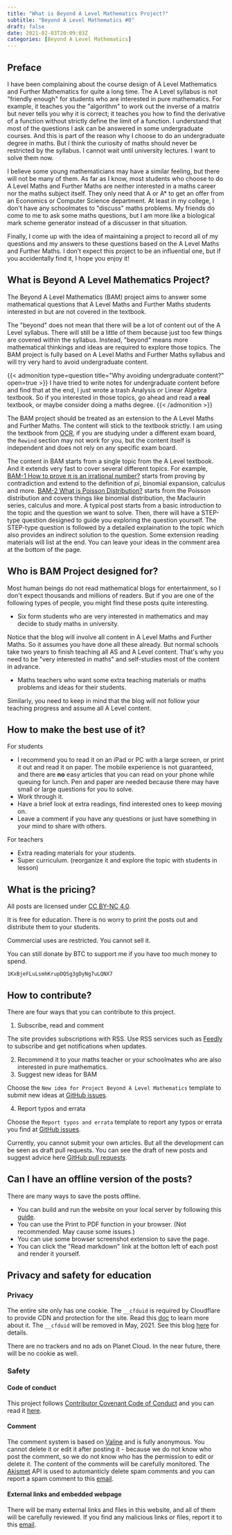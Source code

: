 ```yaml
---
title: "What is Beyond A Level Mathematics Project?"
subtitle: "Beyond A Level Mathematics #0"
draft: false
date: 2021-02-03T20:09:03Z
categories: [Beyond A Level Mathematics]
---
```


## Preface

I have been complaining about the course design of A Level Mathematics and Further Mathematics for quite a long time. The A Level syllabus is not "friendly enough" for students who are interested in pure mathematics. For example, it teaches you the "algorithm" to work out the inverse of a matrix but never tells you why it is correct; it teaches you how to find the derivative of a function without strictly define the limit of a function. I understand that most of the questions I ask can be answered in some undergraduate courses. And this is part of the reason why I choose to do an undergraduate degree in maths. But I think the curiosity of maths should never be restricted by the syllabus. I cannot wait until university lectures. I want to solve them now.

I believe some young mathematicians may have a similar feeling, but there will not be many of them. As far as I know, most students who choose to do A Level Maths and Further Maths are neither interested in a maths career nor the maths subject itself. They only need that A or A* to get an offer from an Economics or Computer Science department. At least in my college, I don't have any schoolmates to "discuss" maths problems. My friends do come to me to ask some maths questions, but I am more like a biological mark scheme generator instead of a discusser in that situation.

Finally, I come up with the idea of maintaining a project to record all of my questions and my answers to these questions based on the A Level Maths and Further Maths. I don’t expect this project to be an influential one, but if you accidentally find it, I hope you enjoy it!

## What is Beyond A Level Mathematics Project?

The Beyond A Level Mathematics (BAM) project aims to answer some mathematical questions that A Level Maths and Further Maths students interested in but are not covered in the textbook.

The "beyond" does not mean that there will be a lot of content out of the A Level syllabus. There will still be a little of them because just too few things are covered within the syllabus. Instead, "beyond" means more mathematical thinkings and ideas are required to explore those topics. The BAM project is fully based on A Level Maths and Further Maths syllabus and will try very hard to avoid undergraduate content.

{{< admonition type=question title="Why avoiding undergraduate content?" open=true >}}
I have tried to write notes for undergraduate content before and find that at the end, I just wrote a trash Analysis or Linear Algebra textbook.
So if you interested in those topics, go ahead and read a **real** textbook, or maybe consider doing a maths degree.
{{< /admonition >}}

The BAM project should be treated as an extension to the A Level Maths and Further Maths. The content will stick to the textbook strictly. I am using the textbook from [OCR](https://ocr.org.uk/), if you are studying under a different exam board, the `Rewind` section may not work for you, but the content itself is independent and does not rely on any specific exam board.

The content in BAM starts from a single topic from the A Level textbook. And it extends very fast to cover several different topics. For example, [BAM-1 How to prove π is an irrational number?](https://planet-cloud.fun/how-to-prove-%CF%80-is-an-irrational-number/) starts from proving by contradiction and extend to the definition of $pi$, binomial expansion, calculus and more. [BAM-2 What is Poisson Distribution?](https://planet-cloud.fun/what-is-poisson-distribution/) starts from the Poisson distribution and covers things like binomial distribution, the Maclaurin series, calculus and more. A typical post starts from a basic introduction to the topic and the question we want to solve. Then, there will have a STEP-type question designed to guide you exploring the question yourself. The STEP-type question is followed by a detailed explaination to the topic which also provides an indirect solution to the question. Some extension reading materials will list at the end. You can leave your ideas in the comment area at the bottom of the page.

## Who is BAM Project designed for?

Most human beings do not read mathematical blogs for entertainment, so I don't expect thousands and millions of readers. But if you are one of the following types of people, you might find these posts quite interesting.

- Six form students who are very interested in mathematics and may decide to study maths in university.

Notice that the blog will involve all content in A Level Maths and Further Maths. So it assumes you have done all these already. But normal schools take two years to finish teaching all AS and A Level content. That's why you need to be "very interested in maths" and self-studies most of the content in advance.

- Maths teachers who want some extra teaching materials or maths problems and ideas for their students.

Similarly, you need to keep in mind that the blog will not follow your teaching progress and assume all A Level content.

## How to make the best use of it?

For students
- I recommend you to read it on an iPad or PC with a large screen, or print it out and read it on paper. The mobile experience is not guaranteed, and there are **no** easy articles that you can read on your phone while queuing for lunch. Pen and paper are needed because there may have small or large questions for you to solve.
- Work through it.
- Have a brief look at extra readings, find interested ones to keep moving on.
- Leave a comment if you have any questions or just have something in your mind to share with others.

For teachers
- Extra reading materials for your students.
- Super curriculum. (reorganize it and explore the topic with students in lesson)

## What is the pricing?

All posts are licensed under [CC BY-NC 4.0](https://creativecommons.org/licenses/by-nc/4.0/).

It is free for education. There is no worry to print the posts out and distribute them to your students.

Commercial uses are restricted. You cannot sell it.

You can still donate by BTC to support me if you have too much money to spend.

```BTC address
1KxBjeFLuLsmhKrupDQSg3gDyNg7uLQNX7
```

## How to contribute?

There are four ways that you can contribute to this project.

1. Subscribe, read and comment

The site provides subscriptions with RSS. Use RSS services such as [Feedly](https://feedly.com/) to subscribe and get notifications when updates.

2. Recommend it to your maths teacher or your schoolmates who are also interested in pure mathematics.
3. Suggest new ideas for BAM

Choose the `New idea for Project Beyond A Level Mathematics` template to submit new ideas at [GitHub issues](https://github.com/HEIGE-PCloud/HEIGE-PCloud.github.io/issues/new/choose/).

4. Report typos and errata

Choose the `Report typos and errata` template to report any typos or errata you find at [GitHub issues](https://github.com/HEIGE-PCloud/HEIGE-PCloud.github.io/issues/new/choose/).

Currently, you cannot submit your own articles. But all the development can be seen as draft pull requests. You can see the draft of new posts and suggest advice here [GitHub pull requests](https://github.com/HEIGE-PCloud/HEIGE-PCloud.github.io/pulls).

## Can I have an offline version of the posts?

There are many ways to save the posts offline.

- You can build and run the website on your local server by following this [guide](https://github.com/HEIGE-PCloud/HEIGE-PCloud.github.io/blob/main/README.md).
- You can use the Print to PDF function in your browser. (Not recommended. May cause some issues.)
- You can use some browser screenshot extension to save the page.
- You can click the "Read markdown" link at the botton left of each post and render it yourself.

## Privacy and safety for education

### Privacy

The entire site only has one cookie. The `__cfduid` is required by Cloudflare to provide CDN and protection for the site. Read this [doc](https://support.cloudflare.com/hc/en-us/articles/200170156-Understanding-the-Cloudflare-Cookies#12345682) to learn more about it. The `__cfduid` will be removed in May, 2021. See this blog [here](https://blog.cloudflare.com/deprecating-cfduid-cookie/) for details.

There are no trackers and no ads on Planet Cloud. In the near future, there will be no cookie as well.

### Safety

#### Code of conduct

This project follows [Contributor Covenant Code of Conduct](https://www.contributor-covenant.org/version/1/4/code-of-conduct/) and you can read it [here](https://github.com/HEIGE-PCloud/HEIGE-PCloud.github.io/blob/main/CODE_OF_CONDUCT.md).

#### Comment

The comment system is based on [Valine](https://valine.js.org/en/) and is fully anonymous. You cannot delete it or edit it after posting it - because we do not know who post the comment, so we do not know who has the permission to edit or delete it. The content of the comments will be carefully monitored. The [Akismet](https://akismet.com/) API is used to automanticly delete spam comments and you can report a spam comment to this [email](mailto:heige.pcloud@outlook.com).

#### External links and embedded webpage

There will be many external links and files in this website, and all of them will be carefully reviewed. If you find any malicious links or files, report it to this [email](mailto:heige.pcloud@outlook.com).
